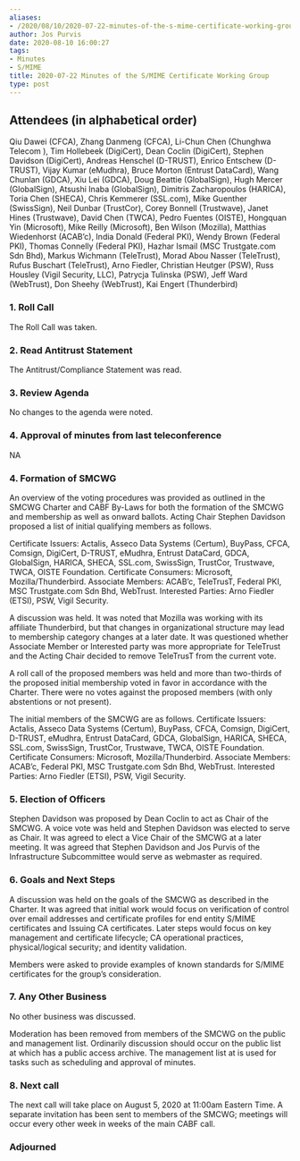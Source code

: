 ```yaml
---
aliases:
- /2020/08/10/2020-07-22-minutes-of-the-s-mime-certificate-working-group/
author: Jos Purvis
date: 2020-08-10 16:00:27
tags:
- Minutes
- S/MIME
title: 2020-07-22 Minutes of the S/MIME Certificate Working Group
type: post
---
```


## Attendees (in alphabetical order)

Qiu Dawei (CFCA), Zhang Danmeng (CFCA), Li-Chun Chen (Chunghwa Telecom ), Tim Hollebeek (DigiCert), Dean Coclin (DigiCert), Stephen Davidson (DigiCert), Andreas Henschel (D-TRUST), Enrico Entschew (D-TRUST), Vijay Kumar (eMudhra), Bruce Morton (Entrust DataCard), Wang Chunlan (GDCA), Xiu Lei (GDCA), Doug Beattie (GlobalSign), Hugh Mercer (GlobalSign), Atsushi Inaba (GlobalSign), Dimitris Zacharopoulos (HARICA), Toria Chen (SHECA), Chris Kemmerer (SSL.com), Mike Guenther (SwissSign), Neil Dunbar (TrustCor), Corey Bonnell (Trustwave), Janet Hines (Trustwave), David Chen (TWCA), Pedro Fuentes (OISTE), Hongquan Yin (Microsoft), Mike Reilly (Microsoft), Ben Wilson (Mozilla), Matthias Wiedenhorst (ACAB’c), India Donald (Federal PKI), Wendy Brown (Federal PKI), Thomas Connelly (Federal PKI), Hazhar Ismail (MSC Trustgate.com Sdn Bhd), Markus Wichmann (TeleTrust), Morad Abou Nasser (TeleTrust), Rufus Buschart (TeleTrust), Arno Fiedler, Christian Heutger (PSW), Russ Housley (Vigil Security, LLC), Patrycja Tulinska (PSW), Jeff Ward (WebTrust), Don Sheehy (WebTrust), Kai Engert (Thunderbird)

### 1. Roll Call

The Roll Call was taken.

### 2. Read Antitrust Statement

The Antitrust/Compliance Statement was read.

### 3. Review Agenda

No changes to the agenda were noted.

### 4. Approval of minutes from last teleconference

NA

### 4. Formation of SMCWG

An overview of the voting procedures was provided as outlined in the SMCWG Charter and CABF By-Laws for both the formation of the SMCWG and membership as well as onward ballots. Acting Chair Stephen Davidson proposed a list of initial qualifying members as follows.

Certificate Issuers: Actalis, Asseco Data Systems (Certum), BuyPass, CFCA, Comsign, DigiCert, D-TRUST, eMudhra, Entrust DataCard, GDCA, GlobalSign, HARICA, SHECA, SSL.com, SwissSign, TrustCor, Trustwave, TWCA, OISTE Foundation. Certificate Consumers: Microsoft, Mozilla/Thunderbird. Associate Members: ACAB’c, TeleTrusT, Federal PKI, MSC Trustgate.com Sdn Bhd, WebTrust. Interested Parties: Arno Fiedler (ETSI), PSW, Vigil Security.

A discussion was held. It was noted that Mozilla was working with its affiliate Thunderbird, but that changes in organizational structure may lead to membership category changes at a later date. It was questioned whether Associate Member or Interested party was more appropriate for TeleTrust and the Acting Chair decided to remove TeleTrusT from the current vote.

A roll call of the proposed members was held and more than two-thirds of the proposed initial membership voted in favor in accordance with the Charter. There were no votes against the proposed members (with only abstentions or not present).

The initial members of the SMCWG are as follows. Certificate Issuers: Actalis, Asseco Data Systems (Certum), BuyPass, CFCA, Comsign, DigiCert, D-TRUST, eMudhra, Entrust DataCard, GDCA, GlobalSign, HARICA, SHECA, SSL.com, SwissSign, TrustCor, Trustwave, TWCA, OISTE Foundation. Certificate Consumers: Microsoft, Mozilla/Thunderbird. Associate Members: ACAB’c, Federal PKI, MSC Trustgate.com Sdn Bhd, WebTrust. Interested Parties: Arno Fiedler (ETSI), PSW, Vigil Security.

### 5. Election of Officers

Stephen Davidson was proposed by Dean Coclin to act as Chair of the SMCWG. A voice vote was held and Stephen Davidson was elected to serve as Chair. It was agreed to elect a Vice Chair of the SMCWG at a later meeting. It was agreed that Stephen Davidson and Jos Purvis of the Infrastructure Subcommittee would serve as webmaster as required.

### 6. Goals and Next Steps

A discussion was held on the goals of the SMCWG as described in the Charter. It was agreed that initial work would focus on verification of control over email addresses and certificate profiles for end entity S/MIME certificates and Issuing CA certificates. Later steps would focus on key management and certificate lifecycle; CA operational practices, physical/logical security; and identity validation.

Members were asked to provide examples of known standards for S/MIME certificates for the group’s consideration.

### 7. Any Other Business

No other business was discussed.

Moderation has been removed from members of the SMCWG on the public and management list. Ordinarily discussion should occur on the public list at which has a public access archive. The management list at is used for tasks such as scheduling and approval of minutes.

### 8. Next call

The next call will take place on August 5, 2020 at 11:00am Eastern Time. A separate invitation has been sent to members of the SMCWG; meetings will occur every other week in weeks of the main CABF call.

### Adjourned